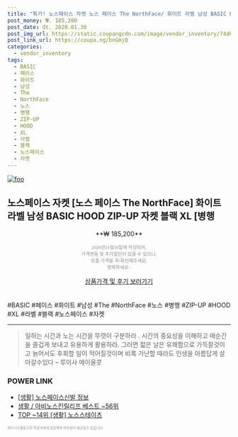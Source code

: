 ```yaml
--- 
title: "특가! 노스페이스 자켓 노스 페이스 The NorthFace/ 화이트 라벨 남성 BASIC HOOD ZIP-UP 자켓 블랙..." 
post_money: ₩. 185,200 
post_date: dt. 2020.01.30 
post_img_url: https://static.coupangcdn.com/image/vendor_inventory/74d6/403b14fa3f62958fe14eca7804c6abac6c6c9c437a7e4a9070fe880e56c4.jpg 
post_link_url: https://coupa.ng/bnGmjQ 
categories: 
  - vendor_inventory 
tags: 
  - BASIC 
  - 페이스 
  - 화이트 
  - 남성 
  - The 
  - NorthFace 
  - 노스 
  - 병행 
  - ZIP-UP 
  - HOOD 
  - XL 
  - 라벨 
  - 블랙 
  - 노스페이스 
  - 자켓 
--- 
```

[![foo](https://static.coupangcdn.com/image/vendor_inventory/74d6/403b14fa3f62958fe14eca7804c6abac6c6c9c437a7e4a9070fe880e56c4.jpg)](https://coupa.ng/bnGmjQ) 

## 노스페이스 자켓 [노스 페이스 The NorthFace] 화이트 라벨 남성 BASIC HOOD ZIP-UP 자켓 블랙 XL [병행 
<p style="text-align: center;">**₩ 185,200**</p> 
<p style="text-align: center;"><span style="color: #898c8f; font-family: Georgia,Times,serif; font-size: 0.75em;">2020년01월30일에 작성되어, <br>가격변동 및 추가할인이 있을 수 있으니,<br> 상품 가격을 꼭!확인해주세요.<br>행복하세요~</span> 
</p>	 
<div markdown="0" style="text-align: center;"><a href="https://coupa.ng/bnGmjQ" class="btn btn--success">상품가격 및 후기 보러가기</a></div> 
<br><br> 
  #BASIC #페이스 #화이트 #남성 #The #NorthFace #노스 #병행 #ZIP-UP #HOOD #XL #라벨 #블랙 #노스페이스 #자켓 
<hr> 

> 일하는 시간과 노는 시간을 뚜렷이 구분하라 . 시간의 중요성을 이해하고 매순간을 즐겁게 보내고 유용하게 활용하라. 그러면 젋은 날은 유쾌함으로 가득찰것이고 늙어서도 후회할 일이 적어질것이며 비록 가난할 때라도 인생을 아름답게 살아갈수있다  – 루이사 메이올콧 


### POWER LINK

* <a href="https://blog.naver.com/sakai111/221762322210" target="_blank"> [생활] 노스페이스신발 정보 </a>
* <a href="https://blog.naver.com/santokki14/221786143948" target="_blank">생활 / 아비노스킨릴리프 베스트 ~56위</a>
* <a href="https://blog.naver.com/fasyy4321/221781497149" target="_blank"> TOP ~14위 [생활] 노스스테이츠</a>

<span style="color: #898c8f; font-family: Georgia,Times,serif; font-size: 0.55em;">파트너스활동으로 작성자에게 일정액의 커미션이 제공될수 있습니다.</span> 
